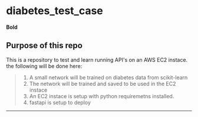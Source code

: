 # diabetes_test_case
**Bold**
## Purpose of this repo
This is a repository to test and learn running API's on an AWS EC2 instace. the following will be done here:
>1. A small network will be trained on diabetes data from scikit-learn
>2. The network will be trained and saved to be used in the EC2 instace
>3. An EC2 instace is setup with python requiremetns installed.
>4. fastapi is setup to deploy

---


